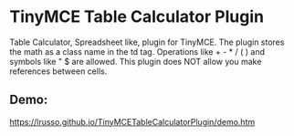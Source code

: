 # TinyMCE Table Calculator Plugin

Table Calculator, Spreadsheet like, plugin for TinyMCE. The plugin stores the math as a class name in the td tag. Operations like + - * / ( ) and symbols like " $ are allowed. This plugin does NOT allow you make references between cells.

## Demo:

https://lrusso.github.io/TinyMCETableCalculatorPlugin/demo.htm
